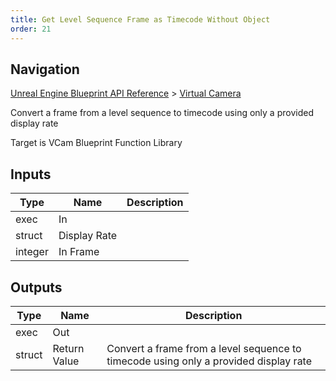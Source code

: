 ```yaml
---
title: Get Level Sequence Frame as Timecode Without Object
order: 21
---
```

## Navigation

[Unreal Engine Blueprint API Reference](https://dev.epicgames.com/documentation/en-us/unreal-engine/BlueprintAPI) > [Virtual Camera](https://dev.epicgames.com/documentation/en-us/unreal-engine/BlueprintAPI/VirtualCamera_1)

Convert a frame from a level sequence to timecode using only a provided display rate

Target is VCam Blueprint Function Library

## Inputs

| Type | Name | Description |
| --- | --- | --- |
| exec | In |  |
| struct | Display Rate |  |
| integer | In Frame |  |

## Outputs

| Type | Name | Description |
| --- | --- | --- |
| exec | Out |  |
| struct | Return Value | Convert a frame from a level sequence to timecode using only a provided display rate |
